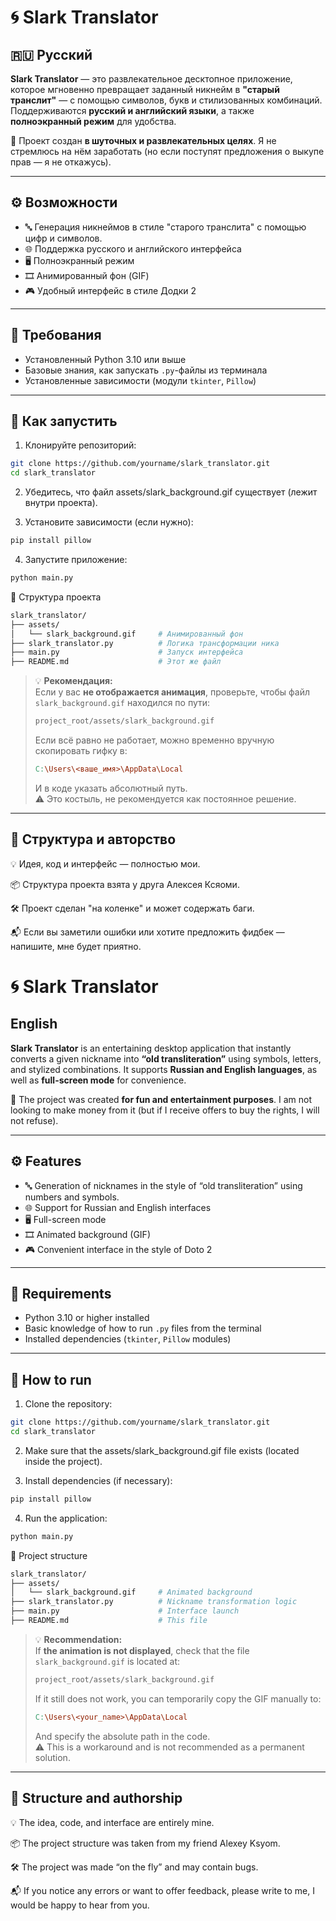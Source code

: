 # 🌀 Slark Translator

## 🇷🇺 Русский

**Slark Translator** — это развлекательное десктопное приложение, которое мгновенно превращает заданный никнейм в **"старый транслит"** — с помощью символов, букв и стилизованных комбинаций. Поддерживаются **русский и английский языки**, а также **полноэкранный режим** для удобства.

📌 Проект создан **в шуточных и развлекательных целях**. Я не стремлюсь на нём заработать (но если поступят предложения о выкупе прав — я не откажусь).

---

## ⚙️ Возможности

- 🔤 Генерация никнеймов в стиле "старого транслита" с помощью цифр и символов.
- 🌐 Поддержка русского и английского интерфейса
- 🖥️ Полноэкранный режим
- 🎞 Анимированный фон (GIF)
- 🎮 Удобный интерфейс в стиле Додки 2

---

## 🧠 Требования

- Установленный Python 3.10 или выше
- Базовые знания, как запускать `.py`-файлы из терминала
- Установленные зависимости (модули `tkinter`, `Pillow`)


---

## 🚀 Как запустить

1. Клонируйте репозиторий:

```bash
git clone https://github.com/yourname/slark_translator.git
cd slark_translator
```
2. Убедитесь, что файл assets/slark_background.gif существует (лежит внутри проекта).

3. Установите зависимости (если нужно):

```bash
pip install pillow
```

4. Запустите приложение:
```bash
python main.py
```
📁 Структура проекта
```bash
slark_translator/
├── assets/
│   └── slark_background.gif     # Анимированный фон
├── slark_translator.py          # Логика трансформации ника
├── main.py                      # Запуск интерфейса
├── README.md                    # Этот же файл
```


> 💡 **Рекомендация:**  
> Если у вас **не отображается анимация**, проверьте, чтобы файл `slark_background.gif` находился по пути:
>
> ```bash
> project_root/assets/slark_background.gif
> ```
>
> Если всё равно не работает, можно временно вручную скопировать гифку в:
>
> ```makefile
> C:\Users\<ваше_имя>\AppData\Local
> ```
>
> И в коде указать абсолютный путь.  
> ⚠ Это костыль, не рекомендуется как постоянное решение.

---

## 🧩 Структура и авторство
💡 Идея, код и интерфейс — полностью мои.

📦 Структура проекта взята у друга Алексея Ксяоми.

🛠 Проект сделан "на коленке" и может содержать баги.

📬 Если вы заметили ошибки или хотите предложить фидбек — напишите, мне будет приятно.


# 🌀 Slark Translator 

## English

**Slark Translator** is an entertaining desktop application that instantly converts a given nickname into **“old transliteration”** using symbols, letters, and stylized combinations. It supports **Russian and English languages**, as well as **full-screen mode** for convenience.

📌 The project was created **for fun and entertainment purposes**. I am not looking to make money from it (but if I receive offers to buy the rights, I will not refuse).

---

## ⚙️ Features

- 🔤 Generation of nicknames in the style of “old transliteration” using numbers and symbols.
- 🌐 Support for Russian and English interfaces
- 🖥️ Full-screen mode
- 🎞 Animated background (GIF)
- 🎮 Convenient interface in the style of Doto 2

---

## 🧠 Requirements

- Python 3.10 or higher installed
- Basic knowledge of how to run `.py` files from the terminal
- Installed dependencies (`tkinter`, `Pillow` modules)


---

## 🚀 How to run

1. Clone the repository:

```bash
git clone https://github.com/yourname/slark_translator.git
cd slark_translator
```
2. Make sure that the assets/slark_background.gif file exists (located inside the project).

3. Install dependencies (if necessary):

```bash
pip install pillow
```

4. Run the application:
```bash
python main.py
```
📁 Project structure
```bash
slark_translator/
├── assets/
│   └── slark_background.gif     # Animated background
├── slark_translator.py          # Nickname transformation logic
├── main.py                      # Interface launch
├── README.md                    # This file
```


> 💡 **Recommendation:**  
> If **the animation is not displayed**, check that the file `slark_background.gif` is located at:
>
> ```bash
> project_root/assets/slark_background.gif
> ```
>
> If it still does not work, you can temporarily copy the GIF manually to:
>
> ```makefile
> C:\Users\<your_name>\AppData\Local
> ```
>
> And specify the absolute path in the code.  
> ⚠ This is a workaround and is not recommended as a permanent solution.

---

## 🧩 Structure and authorship
💡 The idea, code, and interface are entirely mine.

📦 The project structure was taken from my friend Alexey Ksyom.

🛠 The project was made “on the fly” and may contain bugs.

📬 If you notice any errors or want to offer feedback, please write to me, I would be happy to hear from you.

